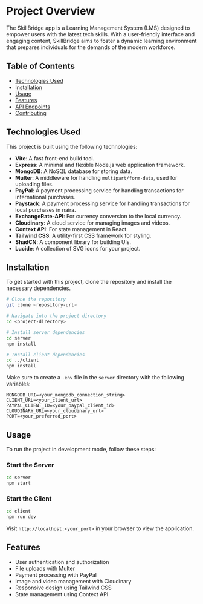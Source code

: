 # Project Overview

The SkillBridge app is a Learning Management System (LMS) designed to empower users with the latest tech skills. With a user-friendly interface and engaging content, SkillBridge aims to foster a dynamic learning environment that prepares individuals for the demands of the modern workforce.

## Table of Contents

- [Technologies Used](#technologies-used)
- [Installation](#installation)
- [Usage](#usage)
- [Features](#features)
- [API Endpoints](#api-endpoints)
- [Contributing](#contributing)

## Technologies Used

This project is built using the following technologies:

- **Vite**: A fast front-end build tool.
- **Express**: A minimal and flexible Node.js web application framework.
- **MongoDB**: A NoSQL database for storing data.
- **Multer**: A middleware for handling `multipart/form-data`, used for uploading files.
- **PayPal**: A payment processing service for handling transactions for international purchases.
- **Paystack**: A payment processing service for handling transactions for local purchases in naira.
- **ExchangeRate-API**: For currency conversion to the local currency.
- **Cloudinary**: A cloud service for managing images and videos.
- **Context API**: For state management in React.
- **Tailwind CSS**: A utility-first CSS framework for styling.
- **ShadCN**: A component library for building UIs.
- **Lucide**: A collection of SVG icons for your project.

## Installation

To get started with this project, clone the repository and install the necessary dependencies.

```bash
# Clone the repository
git clone <repository-url>

# Navigate into the project directory
cd <project-directory>

# Install server dependencies
cd server
npm install

# Install client dependencies
cd ../client
npm install
```

Make sure to create a `.env` file in the `server` directory with the following variables:

```
MONGODB_URI=<your_mongodb_connection_string>
CLIENT_URL=<your_client_url>
PAYPAL_CLIENT_ID=<your_paypal_client_id>
CLOUDINARY_URL=<your_cloudinary_url>
PORT=<your_preferred_port>
```

## Usage

To run the project in development mode, follow these steps:

### Start the Server

```bash
cd server
npm start
```

### Start the Client

```bash
cd client
npm run dev
```

Visit `http://localhost:<your_port>` in your browser to view the application.

## Features

- User authentication and authorization
- File uploads with Multer
- Payment processing with PayPal
- Image and video management with Cloudinary
- Responsive design using Tailwind CSS
- State management using Context API
